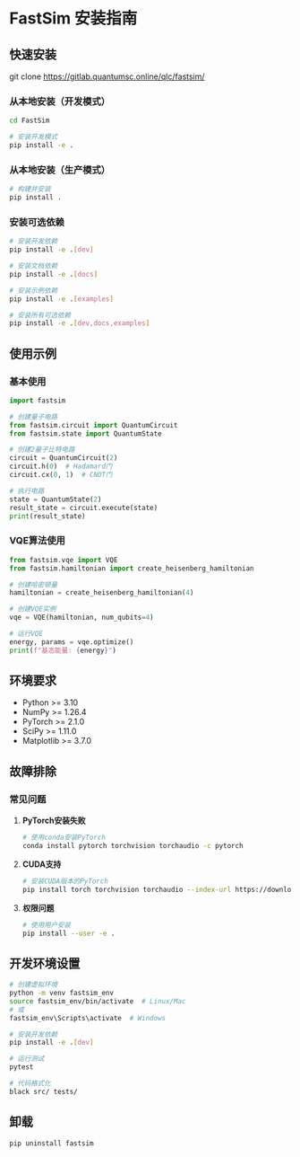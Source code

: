 # FastSim 安装指南

## 快速安装

git clone https://gitlab.quantumsc.online/qlc/fastsim/

### 从本地安装（开发模式）

```bash
cd FastSim

# 安装开发模式
pip install -e .
```

### 从本地安装（生产模式）

```bash
# 构建并安装
pip install .
```

### 安装可选依赖

```bash
# 安装开发依赖
pip install -e .[dev]

# 安装文档依赖
pip install -e .[docs]

# 安装示例依赖
pip install -e .[examples]

# 安装所有可选依赖
pip install -e .[dev,docs,examples]
```

## 使用示例

### 基本使用

```python
import fastsim

# 创建量子电路
from fastsim.circuit import QuantumCircuit
from fastsim.state import QuantumState

# 创建2量子比特电路
circuit = QuantumCircuit(2)
circuit.h(0)  # Hadamard门
circuit.cx(0, 1)  # CNOT门

# 执行电路
state = QuantumState(2)
result_state = circuit.execute(state)
print(result_state)
```

### VQE算法使用

```python
from fastsim.vqe import VQE
from fastsim.hamiltonian import create_heisenberg_hamiltonian

# 创建哈密顿量
hamiltonian = create_heisenberg_hamiltonian(4)

# 创建VQE实例
vqe = VQE(hamiltonian, num_qubits=4)

# 运行VQE
energy, params = vqe.optimize()
print(f"基态能量: {energy}")
```

## 环境要求

- Python >= 3.10
- NumPy >= 1.26.4
- PyTorch >= 2.1.0
- SciPy >= 1.11.0
- Matplotlib >= 3.7.0

## 故障排除

### 常见问题

1. **PyTorch安装失败**
   ```bash
   # 使用conda安装PyTorch
   conda install pytorch torchvision torchaudio -c pytorch
   ```

2. **CUDA支持**
   ```bash
   # 安装CUDA版本的PyTorch
   pip install torch torchvision torchaudio --index-url https://download.pytorch.org/whl/cu118
   ```

3. **权限问题**
   ```bash
   # 使用用户安装
   pip install --user -e .
   ```

## 开发环境设置

```bash
# 创建虚拟环境
python -m venv fastsim_env
source fastsim_env/bin/activate  # Linux/Mac
# 或
fastsim_env\Scripts\activate  # Windows

# 安装开发依赖
pip install -e .[dev]

# 运行测试
pytest

# 代码格式化
black src/ tests/
```

## 卸载

```bash
pip uninstall fastsim
``` 